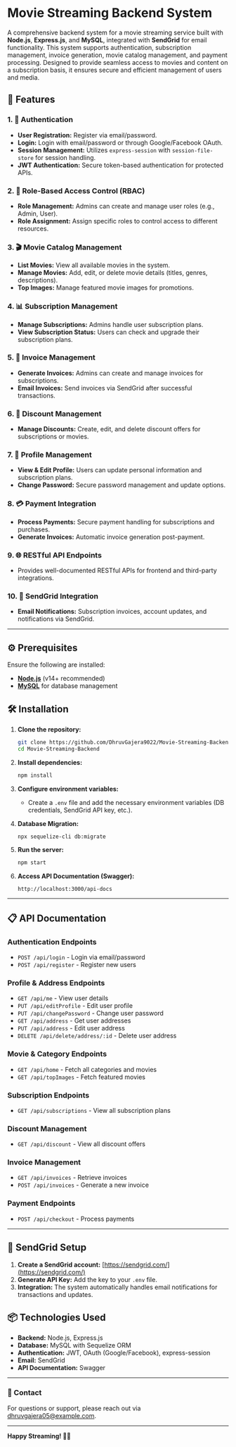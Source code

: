# Movie Streaming Backend System

A comprehensive backend system for a movie streaming service built with **Node.js**, **Express.js**, and **MySQL**, integrated with **SendGrid** for email functionality. This system supports authentication, subscription management, invoice generation, movie catalog management, and payment processing. Designed to provide seamless access to movies and content on a subscription basis, it ensures secure and efficient management of users and media.

## 🚀 Features

### 1. 🔐 Authentication
- **User Registration:** Register via email/password.
- **Login:** Login with email/password or through Google/Facebook OAuth.
- **Session Management:** Utilizes `express-session` with `session-file-store` for session handling.
- **JWT Authentication:** Secure token-based authentication for protected APIs.

### 2. 👥 Role-Based Access Control (RBAC)
- **Role Management:** Admins can create and manage user roles (e.g., Admin, User).
- **Role Assignment:** Assign specific roles to control access to different resources.

### 3. 🎬 Movie Catalog Management
- **List Movies:** View all available movies in the system.
- **Manage Movies:** Add, edit, or delete movie details (titles, genres, descriptions).
- **Top Images:** Manage featured movie images for promotions.

### 4. 📊 Subscription Management
- **Manage Subscriptions:** Admins handle user subscription plans.
- **View Subscription Status:** Users can check and upgrade their subscription plans.

### 5. 🧾 Invoice Management
- **Generate Invoices:** Admins can create and manage invoices for subscriptions.
- **Email Invoices:** Send invoices via SendGrid after successful transactions.

### 6. 💸 Discount Management
- **Manage Discounts:** Create, edit, and delete discount offers for subscriptions or movies.

### 7. 👤 Profile Management
- **View & Edit Profile:** Users can update personal information and subscription plans.
- **Change Password:** Secure password management and update options.

### 8. 💳 Payment Integration
- **Process Payments:** Secure payment handling for subscriptions and purchases.
- **Generate Invoices:** Automatic invoice generation post-payment.

### 9. 🌐 RESTful API Endpoints
- Provides well-documented RESTful APIs for frontend and third-party integrations.

### 10. 📧 SendGrid Integration
- **Email Notifications:** Subscription invoices, account updates, and notifications via SendGrid.

---

## ⚙️ Prerequisites
Ensure the following are installed:
- **[Node.js](https://nodejs.org/)** (v14+ recommended)
- **[MySQL](https://www.mysql.com/)** for database management

## 🛠️ Installation

1. **Clone the repository:**
   ```bash
   git clone https://github.com/DhruvGajera9022/Movie-Streaming-Backend.git
   cd Movie-Streaming-Backend
   ```

2. **Install dependencies:**
   ```bash
   npm install
   ```

3. **Configure environment variables:**
   - Create a `.env` file and add the necessary environment variables (DB credentials, SendGrid API key, etc.).

4. **Database Migration:**
   ```bash
   npx sequelize-cli db:migrate
   ```

5. **Run the server:**
   ```bash
   npm start
   ```

6. **Access API Documentation (Swagger):**
   ```
   http://localhost:3000/api-docs
   ```

---

## 📋 API Documentation

### Authentication Endpoints
- `POST /api/login` - Login via email/password
- `POST /api/register` - Register new users

### Profile & Address Endpoints
- `GET /api/me` - View user details
- `PUT /api/editProfile` - Edit user profile
- `PUT /api/changePassword` - Change user password
- `GET /api/address` - Get user addresses
- `PUT /api/address` - Edit user address
- `DELETE /api/delete/address/:id` - Delete user address

### Movie & Category Endpoints
- `GET /api/home` - Fetch all categories and movies
- `GET /api/topImages` - Fetch featured movies

### Subscription Endpoints
- `GET /api/subscriptions` - View all subscription plans

### Discount Management
- `GET /api/discount` - View all discount offers

### Invoice Management
- `GET /api/invoices` - Retrieve invoices
- `POST /api/invoices` - Generate a new invoice

### Payment Endpoints
- `POST /api/checkout` - Process payments

---

## 📨 SendGrid Setup
1. **Create a SendGrid account:** [https://sendgrid.com/](https://sendgrid.com/)
2. **Generate API Key:** Add the key to your `.env` file.
3. **Integration:** The system automatically handles email notifications for transactions and updates.

## 📦 Technologies Used
- **Backend:** Node.js, Express.js
- **Database:** MySQL with Sequelize ORM
- **Authentication:** JWT, OAuth (Google/Facebook), express-session
- **Email:** SendGrid
- **API Documentation:** Swagger

---

### 📧 Contact
For questions or support, please reach out via [dhruvgajera05@example.com](mailto:dhruvgajera05@example.com).

---

**Happy Streaming! 🎥🍿**

